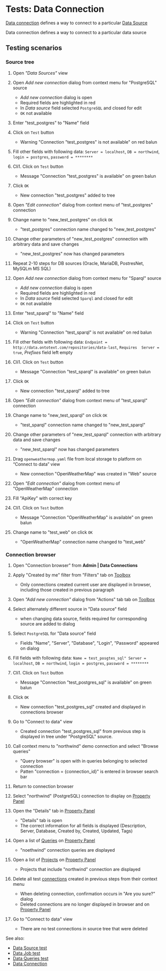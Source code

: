 <!-- TITLE: Tests: Data connection -->
<!-- SUBTITLE: -->

# Tests: Data Connection

[Data connection](data-connection.md) defines a way to connect to a particular [Data Source](data-source.md)

Data connection defines a way to connect to a particular data source

## Testing scenarios

### Source tree

1. Open *"Data Sources"* view 

1. Open *Add new connection* dialog from context menu for "PostgreSQL" source
   * *Add new connection* dialog is open
   * Required fields are highlighted in red  
   * In *Data source* field selected ```PostgreSQL``` and closed for edit
   * ```OK``` not available 

1. Enter "test_postgres" to "Name" field

1. Click on ```Test``` button
   * Warning "Connection "test_postgres" is not available" on red balun
   
1. Fill other fields with following data: ```Server = localhost```, ```DB = northwind```, ```login = postgres```, ```password = ********```
    
1. Cli1. Click on ```Test``` button 
   * Message "Connection "test_postgres" is available" on green balun

1. Click ```OK```
   * New connection "test_postgres" added to tree
   
1. Open *"Edit connection"* dialog from context menu of "test_postgres" connection

1. Change name to "new_test_postgres" on click ```OK```  
   * "test_postgres" connection name changed to "new_test_postgres"

1. Change other parameters of "new_test_postgres" connection with arbitrary data and save changes
   * "new_test_postgres" now has changed parameters
 
1. Repeat 2-10 steps for DB sources (Oracle, MariaDB, PostresNet, MySQLm MS SQL) 
   
1. Open *Add new connection* dialog from context menu for "Sparql" source
   * *Add new connection* dialog is open
   * Required fields are highlighted in red  
   * In *Data source* field selected ```Sparql``` and closed for edit
   * ```OK``` not available  

1. Enter "test_sparql" to "Name" field

1. Click on ```Test``` button
   * Warning "Connection "test_sparql" is not available" on red balun
   
1. Fill other fields with following data: ```Endpoint = http://data.ontotext.com/repositories/data-last```, ```Requires  Server = true```, *Prefixes* field left empty
    
1. Cli1. Click on ```Test``` button 
   * Message "Connection "test_sparql" is available" on green balun

1. Click ```OK```
   * New connection "test_sparql" added to tree
   
1. Open *"Edit connection"* dialog from context menu of "test_sparql" connection

1. Change name to "new_test_sparql" on click ```OK```  
   * "test_sparql" connection name changed to "new_test_sparql"

1. Change other parameters of "new_test_sparql" connection with arbitrary data and save changes
   * "new_test_sparql" now has changed parameters

1. Drag ```openweathermap.yaml``` file from local storage to platform on “Connect to data” view
   * New connection "OpenWeatherMap" was created in  "Web" source

1. Open *"Edit connection"* dialog from context menu of "OpenWeatherMap" connection

1. Fill "ApiKey" with correct key

1. Cli1. Click on ```Test``` button 
   * Message "Connection "OpenWeatherMap" is available" on green balun
   
1. Change name to "test_web" on click ```OK```  
   * "OpenWeatherMap" connection name changed to "test_web"

### Connection browser

1. Open "Connection browser" from **Admin | Data Connections** 

1. Apply "Created by me" filter from "Filters" tab on [Toolbox](../overview/toolbox.md)
   * Only connections created current user are displayed in browser, including those created in previous paragraph

1. Open *"Add new connection"* dialog from "Actions" tab tab on [Toolbox](../overview/toolbox.md)
  
1. Select alternately different source in "Data source" field 
   * when changing data source, fields required for corresponding source are added to dialog
   
1. Select ```PostgreSQL``` for "Data source" field
   * Fields "Name", "Server", "Database", "Login", "Password" appeared on dialog

1. Fill fields with following data: ```Name = test_posgtes_sql" Server = localhost```, ```DB = northwind```, ```login = postgres```, ```password = ********``` 

1. Cli1. Click on ```Test``` button 
   * Message "Connection "test_postgres_sql" is available" on green balun

1. Click ```OK```
   * New connection "test_postgres_sql" created and displayed in connections browser

1. Go to "Connect to data" view
   * Created connection "test_postgres_sql" from previous step is displayed in tree under "PostgreSQL" source.

1. Call context menu to "northwind" demo connection and select "Browse queries"   
   * "Query browser" is open with in queries belonging to selected connection
   * Patten "connection = {connection_id}" is entered in browser search bar

1. Return to connection browser 
   
1. Select "northwind" (PostgreSQL) connection to display on [Property Panel](../features/property-panel.md)

1. Open the "Details" tab in [Property Panel](../features/property-panel.md)
   * "Details" tab is open 
   * The correct information for all fields is displayed (Description, Server, Database, Created by, Created, Updated, Tags)

1. Open a list of [Queries](data-query.md) on [Property Panel](../features/property-panel.md)
   * "noethwind" connection queries are displayed

1. Open a list of [Projects](../overview/project.md) on [Property Panel](../features/property-panel.md)
   * Projects that include "northwind" connection are displayed

1. Delete all test [connections](data-connection.md) created in previous steps from their context menu
   * When deleting connection, confirmation occurs in "Are you sure?" dialog
   * Deleted connections are no longer displayed in browser and on [Property Panel](../features/property-panel.md)
   
1. Go to "Connect to data" view   
   * There are no test connections in source tree that were deleted
   
   
See also:
 * [Data Source test](../tests/data-source-test.md)
 * [Data Job test](../tests/data-job-test.md)
 * [Data Queries test](../tests/data-query-test.md)
 * [Data Connection](data-connection.md)
